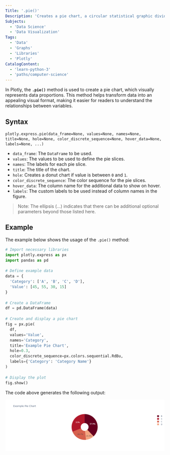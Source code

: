 ```yaml
---
Title: '.pie()'
Description: 'Creates a pie chart, a circular statistical graphic divided into slices to illustrate numerical proportions.'
Subjects:
  - 'Data Science'
  - 'Data Visualization'
Tags:
  - 'Data'
  - 'Graphs'
  - 'Libraries'
  - 'Plotly'
CatalogContent:
  - 'learn-python-3'
  - 'paths/computer-science'
---
```


In Plotly, the **`.pie()`** method is used to create a pie chart, which visually represents data proportions. This method helps transform data into an appealing visual format, making it easier for readers to understand the relationships between variables.

## Syntax

```pseudo
plotly.express.pie(data_frame=None, values=None, names=None, title=None, hole=None, color_discrete_sequence=None, hover_data=None, labels=None, ...)
```

- `data_frame`: The `DataFrame` to be used.
- `values`: The values to be used to define the pie slices.
- `names`: The labels for each pie slice.
- `title`: The title of the chart.
- `hole`: Creates a donut chart if value is between `0` and `1`.
- `color_discrete_sequence`: The color sequence for the pie slices.
- `hover_data`: The column name for the additional data to show on hover.
- `labels`: The custom labels to be used instead of column names in the figure.

> Note: The ellipsis (...) indicates that there can be additional optional parameters beyond those listed here.

## Example

The example below shows the usage of the `.pie()` method:

```py
# Import necessary libraries
import plotly.express as px
import pandas as pd

# Define example data
data = {
  'Category': ['A', 'B', 'C', 'D'],
  'Value': [45, 55, 30, 15]
}

# Create a DataFrame
df = pd.DataFrame(data)

# Create and display a pie chart
fig = px.pie(
  df,
  values='Value',
  names='Category',
  title='Example Pie Chart',
  hole=0.3,
  color_discrete_sequence=px.colors.sequential.RdBu,
  labels={'Category': 'Category Name'}
)

# Display the plot
fig.show()
```

The code above generates the following output:

![The output for the above example](https://raw.githubusercontent.com/Codecademy/docs/main/media/pieplot.png)
